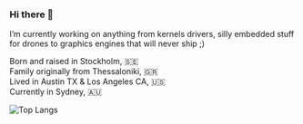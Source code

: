 ### Hi there 👋

I’m currently working on anything from kernels drivers, silly embedded stuff for drones to graphics engines that will never ship ;)

Born and raised in Stockholm, :sweden:  
Family originally from Thessaloniki, :greece:  
Lived in Austin TX & Los Angeles CA, :us:  
Currently in Sydney, :australia:  

<!--![Streaks](https://github-readme-streak-stats.herokuapp.com/?user=xls&theme=dracula&count_private=true)
-->
![Top Langs](https://github-readme-stats.vercel.app/api/top-langs/?username=xls&layout=compact&theme=dracula&count_private=true)  
<!--![Summary](https://github-profile-summary-cards.vercel.app/api/cards/profile-details?username=xls&theme=dracula)-->
<!-- ![Streaks](https://github-readme-stats.vercel.app/api?username=xls&show_icons=true&count_private=true&theme=dracula&layout=compact) -->
<!--
Here are some ideas to get you started:

- 🔭 I’m currently working on ...
- 🌱 I’m currently learning ...
- 👯 I’m looking to collaborate on ...
- 🤔 I’m looking for help with ...
- 💬 Ask me about ...
- 📫 How to reach me: ...
- 😄 Pronouns: ...
- ⚡ Fun fact: ...
- ⚡ Fun fact: I'm becoming a father and I havn't told my family (hidden here)
-->


